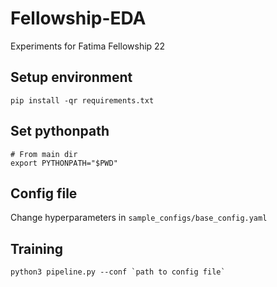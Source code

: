 # Fellowship-EDA
Experiments for Fatima Fellowship 22

## Setup environment
```
pip install -qr requirements.txt
```
## Set pythonpath
```
# From main dir
export PYTHONPATH="$PWD"
```
## Config file
Change hyperparameters in `sample_configs/base_config.yaml`

## Training

```
python3 pipeline.py --conf `path to config file`
```



